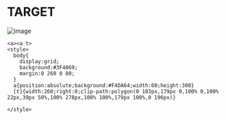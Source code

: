 # TARGET

![image](https://github.com/user-attachments/assets/59073f86-69d5-4925-87e2-311778492134)

```
<a><a t>
<style>
  body{
    display:grid;
    background:#3F4869;
    margin:0 260 0 80;
  }
  a{position:absolute;background:#F4DA64;width:60;height:300}
  [t]{width:260;right:0;clip-path:polygon(0 103px,179px 0,100% 0,100% 22px,39px 50%,100% 278px,100% 100%,179px 100%,0 196px)}
  
</style>
```
